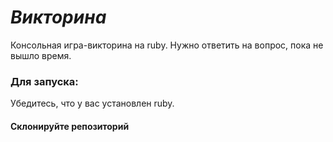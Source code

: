 # _Викторина_
Консольная игра-викторина на ruby. Нужно ответить на вопрос, пока не вышло время.
### __Для запуска:__
Убедитесь, что у вас установлен ruby.
#### Склонируйте репозиторий

